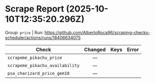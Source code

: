# Scrape Report (2025-10-10T12:35:20.296Z)

Group: `price`  |  Run: https://github.com/AlbertoRoca96/scraping-checks-scheduler/actions/runs/18406634075

| Check | Changed | Keys | Error |
|---|:---:|:--|:--|
| `scrapeme_pikachu_price` | — |  |  |
| `scrapeme_pikachu_availability` | — |  |  |
| `psa_charizard_price_gem10` | — |  |  |
